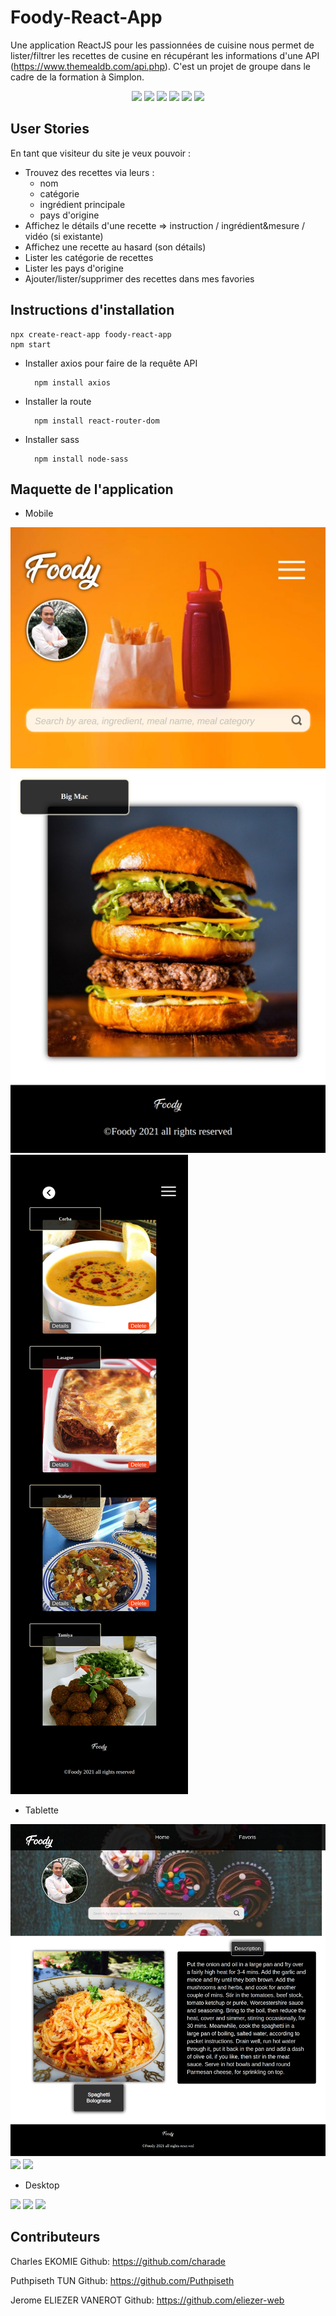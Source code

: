 # Foody-React-App

Une application ReactJS pour les passionnées de cuisine nous permet de lister/filtrer les recettes de cusine en récupérant les informations d'une API (https://www.themealdb.com/api.php). C'est un projet de groupe dans le cadre de la formation à Simplon. 

<p align="center">
    <img src="https://img.shields.io/github/repo-size/Puthpiseth/foody-react-app" />
    <img src="https://img.shields.io/github/issues/Puthpiseth/foody-react-app" />
    <img src="https://img.shields.io/github/last-commit/Puthpiseth/foody-react-app" />
    <img src="https://img.shields.io/badge/Javascript-red" />
     <img src="https://img.shields.io/badge/React-blue" />
     <img src="https://img.shields.io/badge/API-blue" />

## User Stories

En tant que visiteur du site je veux pouvoir :

- Trouvez des recettes via leurs :
    - nom
    - catégorie
    - ingrédient principale
    - pays d'origine
- Affichez le détails d'une recette => instruction / ingrédient&mesure / vidéo (si existante)
- Affichez une recette au hasard (son détails)
- Lister les catégorie de recettes
- Lister les pays d'origine
- Ajouter/lister/supprimer des recettes dans mes favories

## Instructions d'installation

    npx create-react-app foody-react-app
    npm start

- Installer axios pour faire de la requête API

        npm install axios
- Installer la route

        npm install react-router-dom

- Installer sass

        npm install node-sass

## Maquette de l'application

- Mobile

![](src/mobile-layout.png)
![](src/mobile-layout-favoris.png)

- Tablette

![](src/Tablet-layout-home.png)
![](src/Tablet-layout-favoris.png)
![](src/Tablet-layout-details.png)


- Desktop

![](src/Desktop-layout-home.png)
![](src/Desktop-layout-favoris.png)
![](src/Desktop-layout-details.png)



## Contributeurs
Charles EKOMIE Github: https://github.com/charade 

Puthpiseth TUN Github: https://github.com/Puthpiseth

Jerome ELIEZER VANEROT Github: https://github.com/eliezer-web

